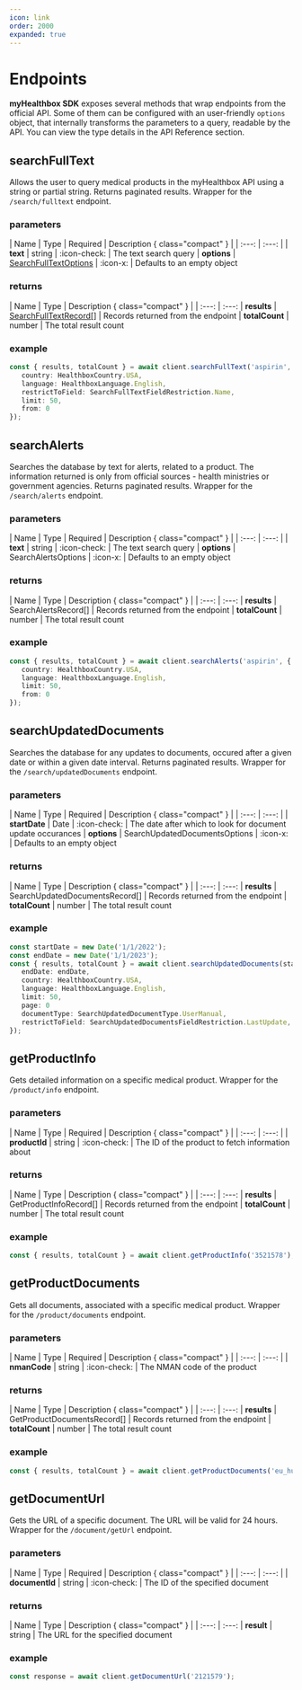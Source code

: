 ```yaml
---
icon: link
order: 2000
expanded: true
---
```


# Endpoints

**myHealthbox SDK** exposes several methods that wrap endpoints from the official API. Some of them can be configured with an user-friendly `options` object, that internally transforms the parameters to a query, readable by the API. You can view the type details in the API Reference section. 

## searchFullText

Allows the user to query medical products in the myHealthbox API using a string or partial string. Returns paginated results. Wrapper for the `/search/fulltext` endpoint.

### parameters
| Name | Type | Required | Description { class="compact" }
| | :---: | :---: |
| **text** | string | :icon-check: | The text search query
| **options** | [SearchFullTextOptions](../sdk-reference/search-full-text-types/#searchfulltextoptions) | :icon-x: | Defaults to an empty object

### returns
| Name | Type | Description { class="compact" }
| | :---: | :---: 
| **results** | [SearchFullTextRecord[]](../sdk-reference/search-full-text-types/#searchfulltextrecord) | Records returned from the endpoint
| **totalCount** | number | The total result count

### example
```ts
const { results, totalCount } = await client.searchFullText('aspirin', {
   country: HealthboxCountry.USA,
   language: HealthboxLanguage.English,
   restrictToField: SearchFullTextFieldRestriction.Name,
   limit: 50,
   from: 0
});
```

## searchAlerts

Searches the database by text for alerts, related to a product. The information returned is only from official sources - health ministries or government agencies. Returns paginated results. Wrapper for the `/search/alerts` endpoint.

### parameters
| Name | Type | Required | Description { class="compact" }
| | :---: | :---: |
| **text** | string | :icon-check: | The text search query
| **options** | SearchAlertsOptions | :icon-x: | Defaults to an empty object

### returns
| Name | Type | Description { class="compact" }
| | :---: | :---: 
| **results** | SearchAlertsRecord[] | Records returned from the endpoint
| **totalCount** | number | The total result count

### example
```ts
const { results, totalCount } = await client.searchAlerts('aspirin', {
   country: HealthboxCountry.USA,
   language: HealthboxLanguage.English,
   limit: 50,
   from: 0
});
```

## searchUpdatedDocuments

Searches the database for any updates to documents, occured after a given date or within a given date interval. Returns paginated results. Wrapper for the `/search/updatedDocuments` endpoint.

### parameters
| Name | Type | Required | Description { class="compact" }
| | :---: | :---: |
| **startDate** | Date | :icon-check: | The date after which to look for document update occurances
| **options** | SearchUpdatedDocumentsOptions | :icon-x: | Defaults to an empty object

### returns
| Name | Type | Description { class="compact" }
| | :---: | :---: 
| **results** | SearchUpdatedDocumentsRecord[] | Records returned from the endpoint
| **totalCount** | number | The total result count

### example
```ts
const startDate = new Date('1/1/2022');
const endDate = new Date('1/1/2023');
const { results, totalCount } = await client.searchUpdatedDocuments(startDate, {
   endDate: endDate,
   country: HealthboxCountry.USA,
   language: HealthboxLanguage.English,
   limit: 50,
   page: 0
   documentType: SearchUpdatedDocumentType.UserManual,
   restrictToField: SearchUpdatedDocumentsFieldRestriction.LastUpdate,
});
```

## getProductInfo

Gets detailed information on a specific medical product. Wrapper for the `/product/info` endpoint.

### parameters
| Name | Type | Required | Description { class="compact" }
| | :---: | :---: |
| **productId** | string | :icon-check: | The ID of the product to fetch information about

### returns
| Name | Type | Description { class="compact" }
| | :---: | :---: 
| **results** | GetProductInfoRecord[] | Records returned from the endpoint
| **totalCount** | number | The total result count

### example
```ts
const { results, totalCount } = await client.getProductInfo('3521578');
```

## getProductDocuments

Gets all documents, associated with a specific medical product. Wrapper for the `/product/documents` endpoint.

### parameters
| Name | Type | Required | Description { class="compact" }
| | :---: | :---: |
| **nmanCode** | string | :icon-check: | The NMAN code of the product

### returns
| Name | Type | Description { class="compact" }
| | :---: | :---: 
| **results** | GetProductDocumentsRecord[] | Records returned from the endpoint
| **totalCount** | number | The total result count

### example
```ts
const { results, totalCount } = await client.getProductDocuments('eu_hum_EMEA_H_C_000471');
```

## getDocumentUrl

Gets the URL of a specific document. The URL will be valid for 24 hours. Wrapper for the `/document/getUrl` endpoint.

### parameters
| Name | Type | Required | Description { class="compact" }
| | :---: | :---: |
| **documentId** | string | :icon-check: | The ID of the specified document

### returns
| Name | Type | Description { class="compact" }
| | :---: | :---: 
| **result** | string | The URL for the specified document

### example
```ts
const response = await client.getDocumentUrl('2121579');
```